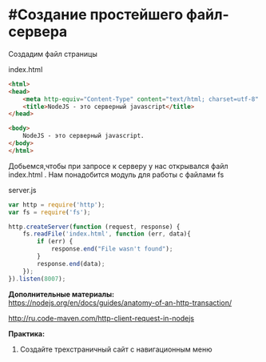 # #Создание простейшего файл-сервера

Создадим файл страницы

index.html

```html
<html>
<head>
    <meta http-equiv="Content-Type" content="text/html; charset=utf-8" />
    <title>NodeJS - это серверный javascript</title>
</head>

<body>
    NodeJS - это серверный javascript.
</body>
</html>
```

Добьемся,чтобы при запросе к серверу у нас открывался файл index.html . Нам понадобится модуль для работы с файлами fs 

server.js

```js
var http = require('http');
var fs = require('fs');

http.createServer(function (request, response) {
    fs.readFile('index.html', function (err, data){
        if (err) {
            response.end("File wasn't found");
        }
        response.end(data);
    });
}).listen(8007);
```

**Дополнительные материалы:**
https://nodejs.org/en/docs/guides/anatomy-of-an-http-transaction/

http://ru.code-maven.com/http-client-request-in-nodejs

**Практика:**

1. Создайте трехстраничный сайт с навигационным меню